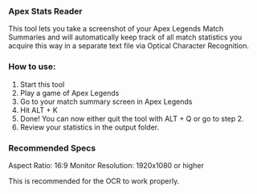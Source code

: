 ### Apex Stats Reader ###
This tool lets you take a screenshot of your Apex Legends Match Summaries and will automatically
keep track of all match statistics you acquire this way in a separate text file via Optical Character Recognition.

### How to use: ###
1. Start this tool
2. Play a game of Apex Legends
3. Go to your match summary screen in Apex Legends
4. Hit ALT + K
5. Done! You can now either quit the tool with ALT + Q or go to step 2.
6. Review your statistics in the output folder.

### Recommended Specs ###
Aspect Ratio: 16:9
Monitor Resolution: 1920x1080 or higher

This is recommended for the OCR to work properly.
